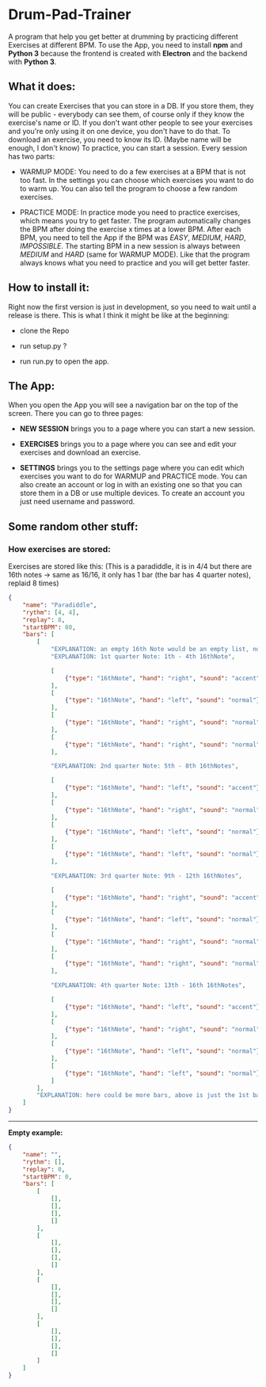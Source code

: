 # Drum-Pad-Trainer

A program that help you get better at drumming by practicing different Exercises at different BPM.
To use the App, you need to install **npm** and **Python 3** because the frontend is created with **Electron**
and the backend with **Python 3**.

## What it does:

You can create Exercises that you can store in a DB. If you store them, they will be public - everybody
can see them, of course only if they know the exercise's name or ID. If you don't want other people to
see your exercises and you're only using it on one device, you don't have to do that. To download an exercise,
you need to know its ID. (Maybe name will be enough, I don't know)
To practice, you can start a session. Every session has two parts:

- WARMUP MODE: You need to do a few exercises at a BPM that is not too fast. In the settings you can
choose which exercises you want to do to warm up. You can also tell the program to choose a few random exercises.

- PRACTICE MODE: In practice mode you need to practice exercises, which means you try to get faster. The
program automatically changes the BPM after doing the exercise x times at a lower BPM. After each BPM,
you need to tell the App if the BPM was *EASY*, *MEDIUM*, *HARD*, *IMPOSSIBLE*. The starting BPM in a new
session is always between *MEDIUM* and *HARD* (same for WARMUP MODE). Like that the program always knows
what you need to practice and you will get better faster.

## How to install it:

Right now the first version is just in development, so you need to wait until a release is there.
This is what I think it might be like at the beginning:

- clone the Repo

- run setup.py ?

- run run.py to open the app.

## The App:

When you open the App you will see a navigation bar on the top of the screen. There you can go to three pages:

- **NEW SESSION** brings you to a page where you can start a new session.

- **EXERCISES** brings you to a page where you can see and edit your exercises and download an exercise.

- **SETTINGS** brings you to the settings page where you can edit which exercises you want to do for WARMUP and PRACTICE mode.
You can also create an account or log in with an existing one so that you can store them in a DB or use multiple devices.
To create an account you just need username and password.

## Some random other stuff:

### How exercises are stored:

Exercises are stored like this: (This is a paradiddle, it is in 4/4 but there are 16th notes -> same as 16/16,
it only has 1 bar (the bar has 4 quarter notes), replaid 8 times)

```json
{
    "name": "Paradiddle",
    "rythm": [4, 4],
    "replay": 8,
    "startBPM": 80,
    "bars": [
        [
            "EXPLANATION: an empty 16th Note would be an empty list, not no list at all!"
            "EXPLANATION: 1st quarter Note: 1th - 4th 16thNote",

            [
                {"type": "16thNote", "hand": "right", "sound": "accent"}
            ],
            [
                {"type": "16thNote", "hand": "left", "sound": "normal"}
            ],
            [
                {"type": "16thNote", "hand": "right", "sound": "normal"}
            ],
            [
                {"type": "16thNote", "hand": "right", "sound": "normal"}
            ],

            "EXPLANATION: 2nd quarter Note: 5th - 8th 16thNotes",

            [
                {"type": "16thNote", "hand": "left", "sound": "accent"}
            ],
            [
                {"type": "16thNote", "hand": "right", "sound": "normal"}
            ],
            [
                {"type": "16thNote", "hand": "left", "sound": "normal"}
            ],
            [
                {"type": "16thNote", "hand": "left", "sound": "normal"}
            ],

            "EXPLANATION: 3rd quarter Note: 9th - 12th 16thNotes",

            [
                {"type": "16thNote", "hand": "right", "sound": "accent"}
            ],
            [
                {"type": "16thNote", "hand": "left", "sound": "normal"}
            ],
            [
                {"type": "16thNote", "hand": "right", "sound": "normal"}
            ],
            [
                {"type": "16thNote", "hand": "right", "sound": "normal"}
            ],

            "EXPLANATION: 4th quarter Note: 13th - 16th 16thNotes",

            [
                {"type": "16thNote", "hand": "left", "sound": "accent"}
            ],
            [
                {"type": "16thNote", "hand": "right", "sound": "normal"}
            ],
            [
                {"type": "16thNote", "hand": "left", "sound": "normal"}
            ],
            [
                {"type": "16thNote", "hand": "left", "sound": "normal"}
            ]
        ],
        "EXPLANATION: here could be more bars, above is just the 1st bar"
    ]
}
```

-------------------

**Empty example:**

```json
{
    "name": "",
    "rythm": [],
    "replay": 0,
    "startBPM": 0,
    "bars": [
        [
            [],
            [],
            [],
            []
        ],
        [
            [],
            [],
            [],
            []
        ],
        [
            [],
            [],
            [],
            []
        ],
        [
            [],
            [],
            [],
            []
        ]
    ]
}
```
